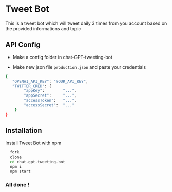 # Tweet Bot

This is a tweet bot which will tweet daily 3 times from you account based on the provided informations and topic

## API Config

- Make a config folder in chat-GPT-tweeting-bot

- Make new json file `production.json` and paste your credentials

```bash
{
   "OPENAI_API_KEY": "YOUR_API_KEY",
   "TWITTER_CRED": {
        "appKey":        "...",
        "appSecret":     "...",
        "accessToken":   "...",
        "accessSecret":  "..."
    }
}
```

## Installation

Install Tweet Bot with npm

```bash
  fork
  clone
  cd chat-gpt-tweeting-bot
  npm i
  npm start
```

### All done !
